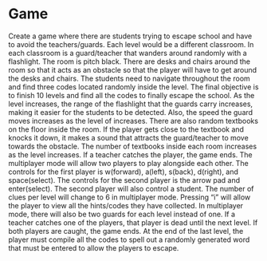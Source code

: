 # Game
Create a game where there are students trying to escape school and have to avoid the teachers/guards. Each level would be a different classroom. In each classroom is a guard/teacher that wanders around randomly with a flashlight. The room is pitch black. There are desks and chairs around the room so that it acts as an obstacle so that the player will have to get around the desks and chairs. The students need to navigate throughout the room and find three codes located randomly inside the level. The final objective is to finish 10 levels and find all the codes to finally escape the school. As the level increases, the range of the flashlight that the guards carry increases, making it easier for the students to be detected. Also, the speed the guard moves increases as the level of increases. There are also random textbooks on the floor inside the room. If the player gets close to the textbook and knocks it down, it makes a sound that attracts the guard/teacher to move towards the obstacle. The number of textbooks inside each room increases as the level increases. If a teacher catches the player, the game ends.
The multiplayer mode will allow two players to play alongside each other. The controls for the first player is w(forward), a(left), s(back), d(right), and space(select). The controls for the second player is the arrow pad and enter(select). The second player will also control a student. The number of clues per level will change to 6 in multiplayer mode. Pressing “i” will allow the player to view all the hints/codes they have collected. In multiplayer mode, there will also be two guards for each level instead of one. If a teacher catches one of the players, that player is dead until the next level. If both players are caught, the game ends. 
At the end of the last level, the player must compile all the codes to spell out a randomly generated word that must be entered to allow the players to escape. 
